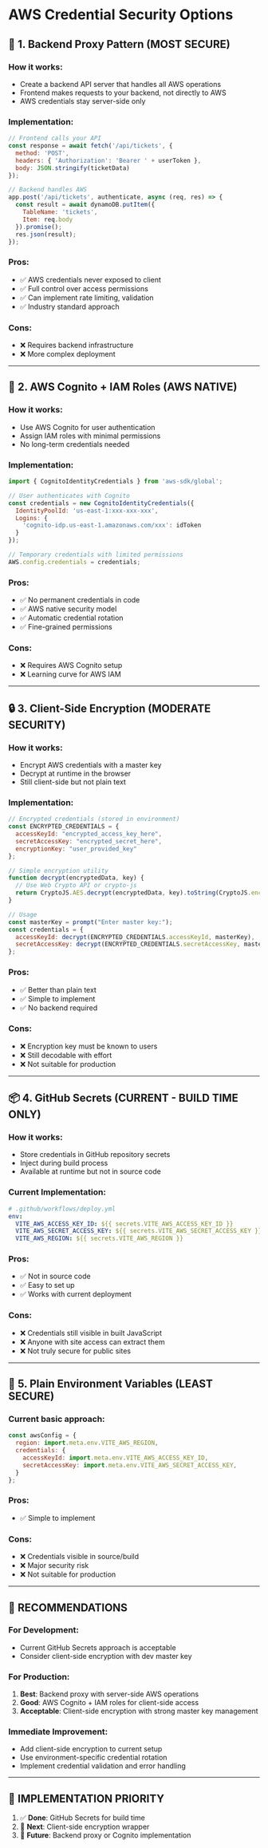 # AWS Credential Security Options

## 🔐 1. Backend Proxy Pattern (MOST SECURE)

### How it works:
- Create a backend API server that handles all AWS operations
- Frontend makes requests to your backend, not directly to AWS
- AWS credentials stay server-side only

### Implementation:
```javascript
// Frontend calls your API
const response = await fetch('/api/tickets', {
  method: 'POST',
  headers: { 'Authorization': 'Bearer ' + userToken },
  body: JSON.stringify(ticketData)
});

// Backend handles AWS
app.post('/api/tickets', authenticate, async (req, res) => {
  const result = await dynamoDB.putItem({
    TableName: 'tickets',
    Item: req.body
  }).promise();
  res.json(result);
});
```

### Pros:
- ✅ AWS credentials never exposed to client
- ✅ Full control over access permissions
- ✅ Can implement rate limiting, validation
- ✅ Industry standard approach

### Cons:
- ❌ Requires backend infrastructure
- ❌ More complex deployment

---

## 🔑 2. AWS Cognito + IAM Roles (AWS NATIVE)

### How it works:
- Use AWS Cognito for user authentication
- Assign IAM roles with minimal permissions
- No long-term credentials needed

### Implementation:
```javascript
import { CognitoIdentityCredentials } from 'aws-sdk/global';

// User authenticates with Cognito
const credentials = new CognitoIdentityCredentials({
  IdentityPoolId: 'us-east-1:xxx-xxx-xxx',
  Logins: {
    'cognito-idp.us-east-1.amazonaws.com/xxx': idToken
  }
});

// Temporary credentials with limited permissions
AWS.config.credentials = credentials;
```

### Pros:
- ✅ No permanent credentials in code
- ✅ AWS native security model
- ✅ Automatic credential rotation
- ✅ Fine-grained permissions

### Cons:
- ❌ Requires AWS Cognito setup
- ❌ Learning curve for AWS IAM

---

## 🔒 3. Client-Side Encryption (MODERATE SECURITY)

### How it works:
- Encrypt AWS credentials with a master key
- Decrypt at runtime in the browser
- Still client-side but not plain text

### Implementation:
```javascript
// Encrypted credentials (stored in environment)
const ENCRYPTED_CREDENTIALS = {
  accessKeyId: "encrypted_access_key_here",
  secretAccessKey: "encrypted_secret_here",
  encryptionKey: "user_provided_key"
};

// Simple encryption utility
function decrypt(encryptedData, key) {
  // Use Web Crypto API or crypto-js
  return CryptoJS.AES.decrypt(encryptedData, key).toString(CryptoJS.enc.Utf8);
}

// Usage
const masterKey = prompt("Enter master key:");
const credentials = {
  accessKeyId: decrypt(ENCRYPTED_CREDENTIALS.accessKeyId, masterKey),
  secretAccessKey: decrypt(ENCRYPTED_CREDENTIALS.secretAccessKey, masterKey)
};
```

### Pros:
- ✅ Better than plain text
- ✅ Simple to implement
- ✅ No backend required

### Cons:
- ❌ Encryption key must be known to users
- ❌ Still decodable with effort
- ❌ Not suitable for production

---

## 📦 4. GitHub Secrets (CURRENT - BUILD TIME ONLY)

### How it works:
- Store credentials in GitHub repository secrets
- Inject during build process
- Available at runtime but not in source code

### Current Implementation:
```yaml
# .github/workflows/deploy.yml
env:
  VITE_AWS_ACCESS_KEY_ID: ${{ secrets.VITE_AWS_ACCESS_KEY_ID }}
  VITE_AWS_SECRET_ACCESS_KEY: ${{ secrets.VITE_AWS_SECRET_ACCESS_KEY }}
  VITE_AWS_REGION: ${{ secrets.VITE_AWS_REGION }}
```

### Pros:
- ✅ Not in source code
- ✅ Easy to set up
- ✅ Works with current deployment

### Cons:
- ❌ Credentials still visible in built JavaScript
- ❌ Anyone with site access can extract them
- ❌ Not truly secure for public sites

---

## 🚨 5. Plain Environment Variables (LEAST SECURE)

### Current basic approach:
```javascript
const awsConfig = {
  region: import.meta.env.VITE_AWS_REGION,
  credentials: {
    accessKeyId: import.meta.env.VITE_AWS_ACCESS_KEY_ID,
    secretAccessKey: import.meta.env.VITE_AWS_SECRET_ACCESS_KEY,
  }
};
```

### Pros:
- ✅ Simple to implement

### Cons:
- ❌ Credentials visible in source/build
- ❌ Major security risk
- ❌ Not suitable for production

---

## 🎯 RECOMMENDATIONS

### For Development:
- Current GitHub Secrets approach is acceptable
- Consider client-side encryption with dev master key

### For Production:
1. **Best**: Backend proxy with server-side AWS operations
2. **Good**: AWS Cognito + IAM roles for client-side access
3. **Acceptable**: Client-side encryption with strong master key management

### Immediate Improvement:
- Add client-side encryption to current setup
- Use environment-specific credential rotation
- Implement credential validation and error handling

---

## 🔧 IMPLEMENTATION PRIORITY

1. ✅ **Done**: GitHub Secrets for build time
2. 🔄 **Next**: Client-side encryption wrapper
3. 🔄 **Future**: Backend proxy or Cognito implementation
